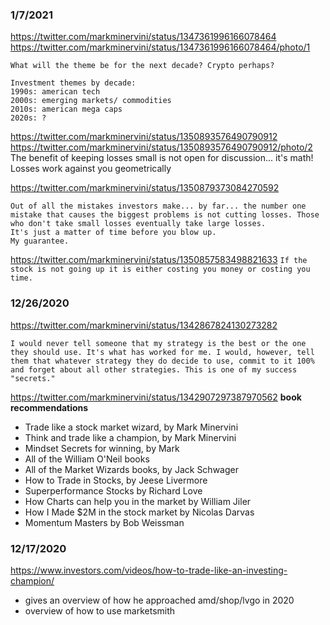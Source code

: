

### 1/7/2021
https://twitter.com/markminervini/status/1347361996166078464
https://twitter.com/markminervini/status/1347361996166078464/photo/1
```
What will the theme be for the next decade? Crypto perhaps?

Investment themes by decade:
1990s: american tech
2000s: emerging markets/ commodities
2010s: american mega caps
2020s: ?
```

https://twitter.com/markminervini/status/1350893576490790912
https://twitter.com/markminervini/status/1350893576490790912/photo/2
The benefit of keeping losses small is not open for discussion... it's math! Losses work against you geometrically

https://twitter.com/markminervini/status/1350879373084270592
```
Out of all the mistakes investors make... by far... the number one mistake that causes the biggest problems is not cutting losses. Those who don't take small losses eventually take large losses.
It's just a matter of time before you blow up.
My guarantee.
```

https://twitter.com/markminervini/status/1350857583498821633
`If the stock is not going up it is either costing you money or costing you time.`


### 12/26/2020
https://twitter.com/markminervini/status/1342867824130273282
```
I would never tell someone that my strategy is the best or the one they should use. It's what has worked for me. I would, however, tell them that whatever strategy they do decide to use, commit to it 100% and forget about all other strategies. This is one of my success "secrets."
```

https://twitter.com/markminervini/status/1342907297387970562
**book recommendations**
- Trade like a stock market wizard, by Mark Minervini
- Think and trade like a champion, by Mark Minervini
- Mindset Secrets for winning, by Mark
- All of the William O'Neil books
- All of the Market Wizards books, by Jack Schwager
- How to Trade in Stocks, by Jeese Livermore
- Superperformance Stocks by Richard Love
- How Charts can help you in the market by William Jiler
- How I Made $2M in the stock market by Nicolas Darvas
- Momentum Masters by Bob Weissman


### 12/17/2020
https://www.investors.com/videos/how-to-trade-like-an-investing-champion/
- gives an overview of how he approached amd/shop/lvgo in 2020
- overview of how to use marketsmith
